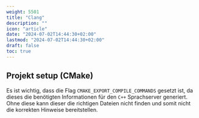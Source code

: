 ```yaml
---
weight: 5501
title: "Clang"
description: ""
icon: "article"
date: "2024-07-02T14:44:30+02:00"
lastmod: "2024-07-02T14:44:30+02:00"
draft: false
toc: true
---
```


## Projekt setup (CMake)

Es ist wichtig, dass die Flag `CMAKE_EXPORT_COMPILE_COMMANDS` gesetzt ist, da
dieses die benötigten Informationen für den `C++` Sprachserver
generiert. Ohne diese kann dieser die richtigen Dateien nicht finden und somit
nicht die korrekten Hinweise bereitstellen.
